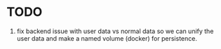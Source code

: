 # TODO

1. fix backend issue with user data vs normal data so we can unify the user data and make a named volume (docker) for persistence.
